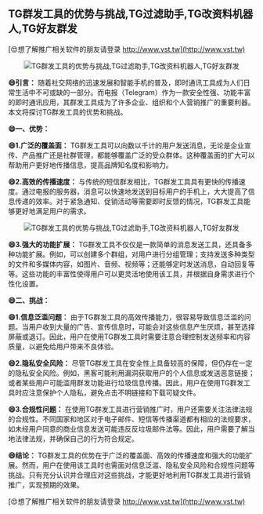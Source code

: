 ## **TG群发工具的优势与挑战,TG过滤助手,TG改资料机器人,TG好友群发**

[😍想了解推广相关软件的朋友请登录 http://www.vst.tw](http://www.vst.tw)

 <center><img src="https://vst.tw/MP4/tuiguang/png/5.png" alt="TG群发工具的优势与挑战,TG过滤助手,TG改资料机器人,TG好友群发"></center>

**😄引言：**
随着社交网络的迅速发展和智能手机的普及，即时通讯工具成为人们日常生活中不可或缺的一部分。而电报（Telegram）作为一款安全性强、功能丰富的即时通讯应用，其群发工具成为了许多企业、组织和个人营销推广的重要利器。本文将探讨TG群发工具的优势和挑战。

**😄一、优势：**

**😄1.广泛的覆盖面：**
TG群发工具可以向数以千计的用户发送消息，无论是企业宣传、产品推广还是社群管理，都能够覆盖广泛的受众群体。这种覆盖面的扩大可以帮助用户更好地传播信息，提高品牌知名度和影响力。

**😄2.高效的传播速度：**
与传统的短信群发相比，TG群发工具具有更快的传播速度。通过电报的服务器，消息可以快速地发送到目标用户的手机上，大大提高了信息传递的效率。对于紧急通知、促销活动等需要即时反馈的情况，TG群发工具能够更好地满足用户的需求。

 <center><img src="https://vst.tw/MP4/tuiguang/png/5.png" alt="TG群发工具的优势与挑战,TG过滤助手,TG改资料机器人,TG好友群发"></center>

**😄3.强大的功能扩展：**
TG群发工具不仅仅是一款简单的消息发送工具，还具备多种功能扩展。例如，可以创建多个群组，对用户进行分组管理；支持发送多种类型的文件和多媒体内容，如图片、音频、视频等；还能够定时发送消息，自动回复等等。这些功能的丰富性使得用户可以更灵活地使用该工具，并根据自身需求进行个性化设置。

**😄二、挑战：**

**😄1.信息泛滥问题：**
由于TG群发工具的高效传播能力，很容易导致信息泛滥的问题。当用户收到大量的广告、宣传信息时，可能会对这些信息产生厌烦，甚至选择屏蔽或退订。因此，用户在使用TG群发工具时需要注意合理控制发送频率和内容质量，以避免给用户带来不良体验。

**😄2.隐私安全风险：**
尽管TG群发工具在安全性上具备较高的保障，但仍存在一定的隐私安全风险。例如，黑客可能利用漏洞获取用户的个人信息或发送恶意链接；或者某些用户可能滥用群发功能进行垃圾信息传播。因此，用户在使用TG群发工具时应注意保护个人隐私，避免点击不明链接和下载可疑文件。

**😄3.合规性问题：**
在使用TG群发工具进行营销推广时，用户还需要关注法律法规的合规性。不同国家和地区对于电子邮件、短信等传播渠道都有相应的法规要求，如未经用户同意的商业信息发送可能违反反垃圾邮件法等。因此，用户需要了解当地法律法规，并确保自己的行为符合规定。

**😄结论：**
TG群发工具的优势在于广泛的覆盖面、高效的传播速度和强大的功能扩展。然而，用户在使用该工具时也需面对信息泛滥、隐私安全风险和合规性问题等挑战。只有充分认识并合理应对这些挑战，才能更好地利用TG群发工具进行营销推广，实现预期的效果。

[😍想了解推广相关软件的朋友请登录 http://www.vst.tw](http://www.vst.tw)



